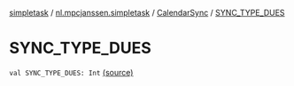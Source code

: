[simpletask](../../index.md) / [nl.mpcjanssen.simpletask](../index.md) / [CalendarSync](index.md) / [SYNC_TYPE_DUES](.)

# SYNC_TYPE_DUES

`val SYNC_TYPE_DUES: Int` [(source)](https://github.com/mpcjanssen/simpletask-android/blob/master/src/main/java/nl/mpcjanssen/simpletask/CalendarSync.kt#L72)